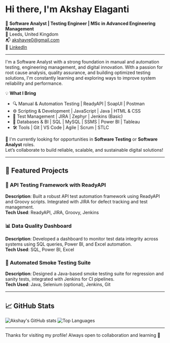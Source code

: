 # Hi there, I'm Akshay Elaganti 

🎯 **Software Analyst | Testing Engineer | MSc in Advanced Engineering Management**  
📍 Leeds, United Kingdom  
📬 akshayre0@gmail.com  
🔗 [LinkedIn](https://www.linkedin.com/in/akshay-elaganti)

---

I'm a Software Analyst with a strong foundation in manual and automation testing, engineering management, and digital innovation. With a passion for root cause analysis, quality assurance, and building optimized testing solutions, I'm constantly learning and exploring ways to improve system reliability and performance.

💡 **What I Bring**  
- 🔍 Manual & Automation Testing | ReadyAPI | SoapUI | Postman  
- ⚙️ Scripting & Development | JavaScript | Java | HTML & CSS  
- 🧪 Test Management | JIRA | Zephyr | Jenkins (Basic)  
- 🧠 Databases & BI | SQL | MySQL | SSMS | Power BI | Tableau  
- 🛠 Tools | Git | VS Code | Agile | Scrum | STLC  

🚀 I'm currently looking for opportunities in **Software Testing** or **Software Analyst** roles.  
Let’s collaborate to build reliable, scalable, and sustainable digital solutions!

---

## 📌 Featured Projects

### 🔧 API Testing Framework with ReadyAPI
**Description**: Built a robust API test automation framework using ReadyAPI and Groovy scripts. Integrated with JIRA for defect tracking and test management.  
**Tech Used**: ReadyAPI, JIRA, Groovy, Jenkins

### 📊 Data Quality Dashboard
**Description**: Developed a dashboard to monitor test data integrity across systems using SQL queries, Power BI, and Excel automation.  
**Tech Used**: SQL, Power BI, Excel

### 🧪 Automated Smoke Testing Suite
**Description**: Designed a Java-based smoke testing suite for regression and sanity tests, integrated with Jenkins for CI pipelines.  
**Tech Used**: Java, Selenium (optional), Jenkins, Git

---

## 📈 GitHub Stats

![Akshay's GitHub stats](https://github-readme-stats.vercel.app/api?username=akshayelaganti&show_icons=true&theme=default)
![Top Languages](https://github-readme-stats.vercel.app/api/top-langs/?username=akshayelaganti&layout=compact)

---

Thanks for visiting my profile! Always open to collaboration and learning 🤝
